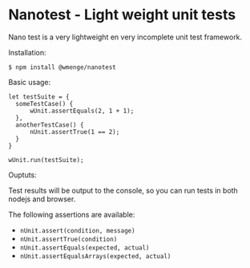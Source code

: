 Nanotest - Light weight unit tests
==================================

Nano test is a very lightweight en very incomplete unit test framework.

Installation:

`$ npm install @wmenge/nanotest`

Basic usage:

```
let testSuite = {
  someTestCase() {
      wUnit.assertEquals(2, 1 + 1);
  },
  anotherTestCase() {
      nUnit.assertTrue(1 == 2);
  }
}

wUnit.run(testSuite);
```

Ouptuts:

Test results will be output to the console, so you can run tests in both nodejs and browser.

The following assertions are available:
* `nUnit.assert(condition, message)`
* `nUnit.assertTrue(condition)`
* `nUnit.assertEquals(expected, actual)`
* `nUnit.assertEqualsArrays(expected, actual)`
